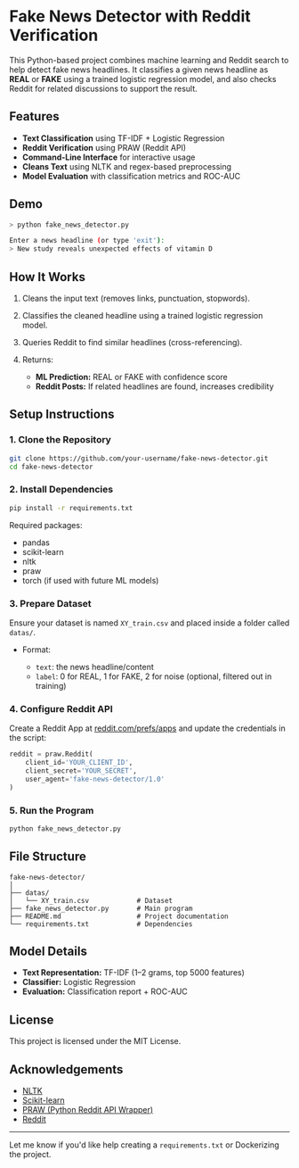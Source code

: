 

# Fake News Detector with Reddit Verification

This Python-based project combines machine learning and Reddit search to help detect fake news headlines. It classifies a given news headline as **REAL** or **FAKE** using a trained logistic regression model, and also checks Reddit for related discussions to support the result.

## Features

* **Text Classification** using TF-IDF + Logistic Regression
* **Reddit Verification** using PRAW (Reddit API)
* **Command-Line Interface** for interactive usage
* **Cleans Text** using NLTK and regex-based preprocessing
* **Model Evaluation** with classification metrics and ROC-AUC

## Demo

```bash
> python fake_news_detector.py

Enter a news headline (or type 'exit'):
> New study reveals unexpected effects of vitamin D
```

## How It Works

1. Cleans the input text (removes links, punctuation, stopwords).
2. Classifies the cleaned headline using a trained logistic regression model.
3. Queries Reddit to find similar headlines (cross-referencing).
4. Returns:

   * **ML Prediction:** REAL or FAKE with confidence score
   * **Reddit Posts:** If related headlines are found, increases credibility

## Setup Instructions

### 1. Clone the Repository

```bash
git clone https://github.com/your-username/fake-news-detector.git
cd fake-news-detector
```

### 2. Install Dependencies

```bash
pip install -r requirements.txt
```

Required packages:

* pandas
* scikit-learn
* nltk
* praw
* torch (if used with future ML models)

### 3. Prepare Dataset

Ensure your dataset is named `XY_train.csv` and placed inside a folder called `datas/`.

* Format:

  * `text`: the news headline/content
  * `label`: 0 for REAL, 1 for FAKE, 2 for noise (optional, filtered out in training)

### 4. Configure Reddit API

Create a Reddit App at [reddit.com/prefs/apps](https://www.reddit.com/prefs/apps) and update the credentials in the script:

```python
reddit = praw.Reddit(
    client_id='YOUR_CLIENT_ID',
    client_secret='YOUR_SECRET',
    user_agent='fake-news-detector/1.0'
)
```

### 5. Run the Program

```bash
python fake_news_detector.py
```

## File Structure

```
fake-news-detector/
│
├── datas/
│   └── XY_train.csv            # Dataset
├── fake_news_detector.py       # Main program
├── README.md                   # Project documentation
└── requirements.txt            # Dependencies
```

## Model Details

* **Text Representation:** TF-IDF (1–2 grams, top 5000 features)
* **Classifier:** Logistic Regression
* **Evaluation:** Classification report + ROC-AUC

## License

This project is licensed under the MIT License.

## Acknowledgements

* [NLTK](https://www.nltk.org/)
* [Scikit-learn](https://scikit-learn.org/)
* [PRAW (Python Reddit API Wrapper)](https://praw.readthedocs.io/)
* [Reddit](https://www.reddit.com/)

---

Let me know if you'd like help creating a `requirements.txt` or Dockerizing the project.
